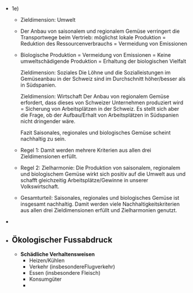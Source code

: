 - 1e)
	- Zieldimension: Umwelt
	- Der Anbau von saisonalem und regionalem Gemüse verringert die Transportwege beim Vertrieb: möglichst lokale Produktion
	  = Reduktion des Ressourcenverbrauchs
	  = Vermeidung von Emissionen
	- Biologische Produktion
	  = Vermeidung von Emissionen
	  = Keine umweltschädigende Produktion
	  = Erhaltung der biologischen Vielfalt
	  
	  Zieldimension: Soziales
	  Die Löhne und die Sozialleistungen im Gemüseanbau in der Schweiz sind im Durchschnitt höher/besser als in Südspanien.
	  
	  Zieldimension: Wirtschaft
	  Der Anbau von regionalem Gemüse erfordert, dass dieses von Schweizer Unternehmen produziert wird = Sicherung von Arbeitsplätzen in der Schweiz. Es stellt sich aber die Frage, ob der Aufbau/Erhalt von Arbeitsplätzen in Südspanien nicht dringender wäre.
	  
	  Fazit
	  Saisonales, regionales und biologisches Gemüse scheint nachhaltig zu sein.
	- Regel 1: Damit werden mehrere Kriterien aus allen drei Zieldimensionen erfüllt.
	- Regel 2: Zielharmonie: Die Produktion von saisonalem, regionalem und biologischem Gemüse wirkt sich positiv auf die Umwelt aus und schafft gleichzeitig Arbeitsplätze/Gewinne in unserer Volkswirtschaft.
	- Gesamturteil: Saisonales, regionales und biologisches Gemüse ist insgesamt nachhaltig. Damit werden viele Nachhaltigkeitskriterien aus allen drei Zieldimensionen erfüllt und Zielharmonien genutzt.
-
- ## Ökologischer Fussabdruck
	- **Schädliche Verhaltensweisen**
		- Heizen/Kühlen
		- Verkehr (insbesondereFlugverkehr)
		- Essen (insbesondere Fleisch)
		- Konsumgüter
		-